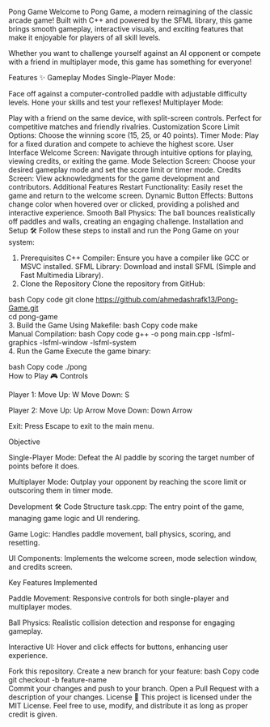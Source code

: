 Pong Game 
Welcome to Pong Game, a modern reimagining of the classic arcade game! Built with C++ and powered by the SFML library, this game brings smooth gameplay, interactive visuals, and exciting features that make it enjoyable for players of all skill levels.

Whether you want to challenge yourself against an AI opponent or compete with a friend in multiplayer mode, this game has something for everyone!

Features ✨
Gameplay Modes
Single-Player Mode:

Face off against a computer-controlled paddle with adjustable difficulty levels.
Hone your skills and test your reflexes!
Multiplayer Mode:

Play with a friend on the same device, with split-screen controls.
Perfect for competitive matches and friendly rivalries.
Customization
Score Limit Options: Choose the winning score (15, 25, or 40 points).
Timer Mode: Play for a fixed duration and compete to achieve the highest score.
User Interface
Welcome Screen: Navigate through intuitive options for playing, viewing credits, or exiting the game.
Mode Selection Screen: Choose your desired gameplay mode and set the score limit or timer mode.
Credits Screen: View acknowledgments for the game development and contributors.
Additional Features
Restart Functionality: Easily reset the game and return to the welcome screen.
Dynamic Button Effects: Buttons change color when hovered over or clicked, providing a polished and interactive experience.
Smooth Ball Physics: The ball bounces realistically off paddles and walls, creating an engaging challenge.
Installation and Setup 🛠️
Follow these steps to install and run the Pong Game on your system:

1. Prerequisites
C++ Compiler: Ensure you have a compiler like GCC or MSVC installed.
SFML Library: Download and install SFML (Simple and Fast Multimedia Library).
2. Clone the Repository
Clone the repository from GitHub:

bash
Copy code
git clone https://github.com/ahmedashrafk13/Pong-Game.git  
cd pong-game  
3. Build the Game
Using Makefile:
bash
Copy code
make  
Manual Compilation:
bash
Copy code
g++ -o pong main.cpp -lsfml-graphics -lsfml-window -lsfml-system  
4. Run the Game
Execute the game binary:

bash
Copy code
./pong  
How to Play 🎮
Controls

Player 1:
Move Up: W
Move Down: S

Player 2:
Move Up: Up Arrow
Move Down: Down Arrow

Exit: Press Escape to exit to the main menu.

Objective

Single-Player Mode: Defeat the AI paddle by scoring the target number of points before it does.

Multiplayer Mode: Outplay your opponent by reaching the score limit or outscoring them in timer mode.


Development 🛠️
Code Structure
task.cpp: The entry point of the game, managing game logic and UI rendering.

Game Logic: Handles paddle movement, ball physics, scoring, and resetting.

UI Components: Implements the welcome screen, mode selection window, and credits screen.

Key Features Implemented

Paddle Movement: Responsive controls for both single-player and multiplayer modes.

Ball Physics: Realistic collision detection and response for engaging gameplay.

Interactive UI: Hover and click effects for buttons, enhancing user experience.

Fork this repository.
Create a new branch for your feature:
bash
Copy code
git checkout -b feature-name  
Commit your changes and push to your branch.
Open a Pull Request with a description of your changes.
License 📜
This project is licensed under the MIT License. Feel free to use, modify, and distribute it as long as proper credit is given.


